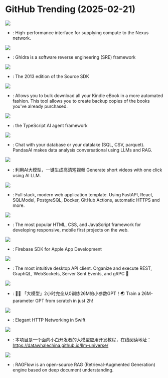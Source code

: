 # GitHub Trending (2025-02-21)

![](https://img.shields.io/badge/Rust-New%20100-green?style=flat-square&logo=appveyor)
- [](https://github.comundefined): High-performance interface for supplying compute to the Nexus network.

![](https://img.shields.io/badge/Java-New%20108-green?style=flat-square&logo=appveyor)
- [](https://github.comundefined): Ghidra is a software reverse engineering (SRE) framework

![](https://img.shields.io/badge/C%2B%2B-New%201-green?style=flat-square&logo=appveyor)
- [](https://github.comundefined): The 2013 edition of the Source SDK

![](https://img.shields.io/badge/TypeScript-New%20210-green?style=flat-square&logo=appveyor)
- [](https://github.comundefined): Allows you to bulk download all your Kindle eBook in a more automated fashion. This tool allows you to create backup copies of the books you've already purchased.

![](https://img.shields.io/badge/TypeScript-New%20726-green?style=flat-square&logo=appveyor)
- [](https://github.comundefined): the TypeScript AI agent framework

![](https://img.shields.io/badge/Python-New%20116-green?style=flat-square&logo=appveyor)
- [](https://github.comundefined): Chat with your database or your datalake (SQL, CSV, parquet). PandasAI makes data analysis conversational using LLMs and RAG.

![](https://img.shields.io/badge/Python-New%20374-green?style=flat-square&logo=appveyor)
- [](https://github.comundefined): 利用AI大模型，一键生成高清短视频 Generate short videos with one click using AI LLM.

![](https://img.shields.io/badge/TypeScript-New%20109-green?style=flat-square&logo=appveyor)
- [](https://github.comundefined): Full stack, modern web application template. Using FastAPI, React, SQLModel, PostgreSQL, Docker, GitHub Actions, automatic HTTPS and more.

![](https://img.shields.io/badge/JavaScript-New%2042-green?style=flat-square&logo=appveyor)
- [](https://github.comundefined): The most popular HTML, CSS, and JavaScript framework for developing responsive, mobile first projects on the web.

![](https://img.shields.io/badge/C%2B%2B-New%208-green?style=flat-square&logo=appveyor)
- [](https://github.comundefined): Firebase SDK for Apple App Development

![](https://img.shields.io/badge/TypeScript-New%20130-green?style=flat-square&logo=appveyor)
- [](https://github.comundefined): The most intuitive desktop API client. Organize and execute REST, GraphQL, WebSockets, Server Sent Events, and gRPC 🦬

![](https://img.shields.io/badge/Python-New%20671-green?style=flat-square&logo=appveyor)
- [](https://github.comundefined): 🚀🚀 「大模型」2小时完全从0训练26M的小参数GPT！🌏 Train a 26M-parameter GPT from scratch in just 2h!

![](https://img.shields.io/badge/Swift-New%2012-green?style=flat-square&logo=appveyor)
- [](https://github.comundefined): Elegant HTTP Networking in Swift

![](https://img.shields.io/badge/Jupyter%20Notebook-New%2076-green?style=flat-square&logo=appveyor)
- [](https://github.comundefined): 本项目是一个面向小白开发者的大模型应用开发教程，在线阅读地址：https://datawhalechina.github.io/llm-universe/

![](https://img.shields.io/badge/TypeScript-New%20438-green?style=flat-square&logo=appveyor)
- [](https://github.comundefined): RAGFlow is an open-source RAG (Retrieval-Augmented Generation) engine based on deep document understanding.

